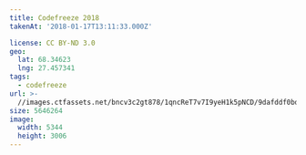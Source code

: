 ```yaml
---
title: Codefreeze 2018
takenAt: '2018-01-17T13:11:33.000Z'

license: CC BY-ND 3.0
geo:
  lat: 68.34623
  lng: 27.457341
tags:
  - codefreeze
url: >-
  //images.ctfassets.net/bncv3c2gt878/1qncReT7v7I9yeH1k5pNCD/9dafddf0bd21e657087c7b76f81ea2a8/codefreeze-2018_39091641164_o
size: 5646264
image:
  width: 5344
  height: 3006
---
```

